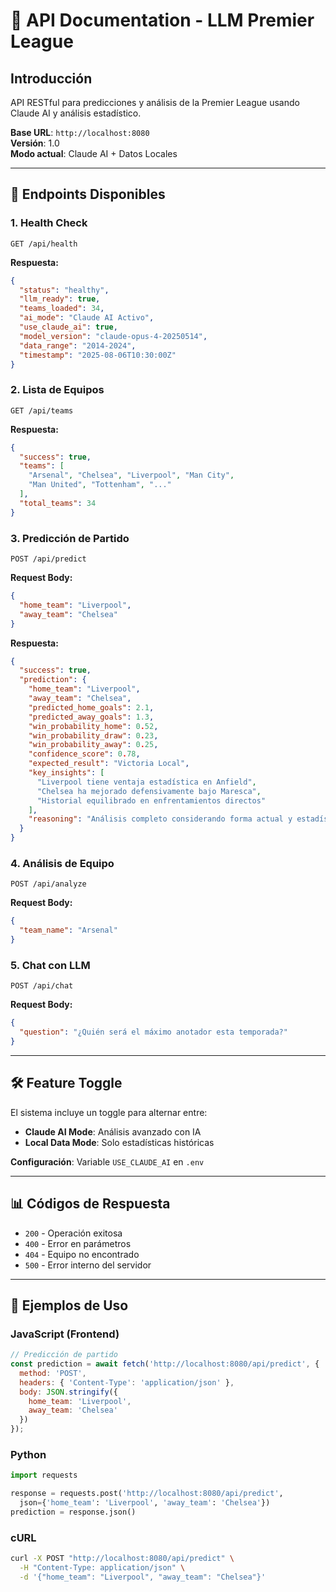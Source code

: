 # 🔌 API Documentation - LLM Premier League

## Introducción
API RESTful para predicciones y análisis de la Premier League usando Claude AI y análisis estadístico.

**Base URL**: `http://localhost:8080`  
**Versión**: 1.0  
**Modo actual**: Claude AI + Datos Locales

---

## 🚀 Endpoints Disponibles

### 1. **Health Check**
```http
GET /api/health
```

**Respuesta:**
```json
{
  "status": "healthy",
  "llm_ready": true,
  "teams_loaded": 34,
  "ai_mode": "Claude AI Activo",
  "use_claude_ai": true,
  "model_version": "claude-opus-4-20250514",
  "data_range": "2014-2024",
  "timestamp": "2025-08-06T10:30:00Z"
}
```

### 2. **Lista de Equipos**
```http
GET /api/teams
```

**Respuesta:**
```json
{
  "success": true,
  "teams": [
    "Arsenal", "Chelsea", "Liverpool", "Man City", 
    "Man United", "Tottenham", "..."
  ],
  "total_teams": 34
}
```

### 3. **Predicción de Partido**
```http
POST /api/predict
```

**Request Body:**
```json
{
  "home_team": "Liverpool",
  "away_team": "Chelsea"
}
```

**Respuesta:**
```json
{
  "success": true,
  "prediction": {
    "home_team": "Liverpool",
    "away_team": "Chelsea",
    "predicted_home_goals": 2.1,
    "predicted_away_goals": 1.3,
    "win_probability_home": 0.52,
    "win_probability_draw": 0.23,
    "win_probability_away": 0.25,
    "confidence_score": 0.78,
    "expected_result": "Victoria Local",
    "key_insights": [
      "Liverpool tiene ventaja estadística en Anfield",
      "Chelsea ha mejorado defensivamente bajo Maresca",
      "Historial equilibrado en enfrentamientos directos"
    ],
    "reasoning": "Análisis completo considerando forma actual y estadísticas..."
  }
}
```

### 4. **Análisis de Equipo**
```http
POST /api/analyze
```

**Request Body:**
```json
{
  "team_name": "Arsenal"
}
```

### 5. **Chat con LLM**
```http
POST /api/chat
```

**Request Body:**
```json
{
  "question": "¿Quién será el máximo anotador esta temporada?"
}
```

---

## 🛠️ Feature Toggle

El sistema incluye un toggle para alternar entre:
- **Claude AI Mode**: Análisis avanzado con IA
- **Local Data Mode**: Solo estadísticas históricas

**Configuración**: Variable `USE_CLAUDE_AI` en `.env`

---

## 📊 Códigos de Respuesta

- `200` - Operación exitosa
- `400` - Error en parámetros
- `404` - Equipo no encontrado
- `500` - Error interno del servidor

---

## 🧪 Ejemplos de Uso

### JavaScript (Frontend)
```javascript
// Predicción de partido
const prediction = await fetch('http://localhost:8080/api/predict', {
  method: 'POST',
  headers: { 'Content-Type': 'application/json' },
  body: JSON.stringify({
    home_team: 'Liverpool',
    away_team: 'Chelsea'
  })
});
```

### Python
```python
import requests

response = requests.post('http://localhost:8080/api/predict', 
  json={'home_team': 'Liverpool', 'away_team': 'Chelsea'})
prediction = response.json()
```

### cURL
```bash
curl -X POST "http://localhost:8080/api/predict" \
  -H "Content-Type: application/json" \
  -d '{"home_team": "Liverpool", "away_team": "Chelsea"}'
```
